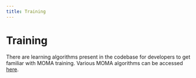 ```yaml
---
title: Training
---
```


# Training
There are learning algorithms present in the codebase for developers to get familiar with MOMA training. Various MOMA algorithms can be accessed [here](https://github.com/Farama-Foundation/momaland/tree/main/momaland/learning).
